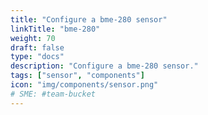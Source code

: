 ```yaml
---
title: "Configure a bme-280 sensor"
linkTitle: "bme-280"
weight: 70
draft: false
type: "docs"
description: "Configure a bme-280 sensor."
tags: ["sensor", "components"]
icon: "img/components/sensor.png"
# SME: #team-bucket
---
```

